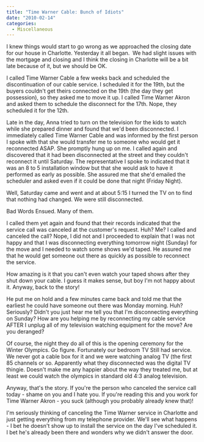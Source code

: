 ```yaml
---
title: "Time Warner Cable: Bunch of Idiots"
date: "2010-02-14"
categories: 
  - Miscellaneous
---
```


I knew things would start to go wrong as we approached the closing date for our house in Charlotte. Yesterday it all began.  We had slight issues with the mortgage and closing and I think the closing in Charlotte will be a bit late because of it, but we should be OK.

I called Time Warner Cable a few weeks back and scheduled the discontinuation of our cable service. I scheduled it for the 19th, but the buyers couldn't get theirs connected on the 19th (the day they get possession), so they asked me to move it up. I called Time Warner Akron and asked them to schedule the disconnect for the 17th. Nope, they scheduled it for the 12th.

Late in the day, Anna tried to turn on the television for the kids to watch while she prepared dinner and found that we'd been disconnected. I immediately called Time Warner Cable and was informed by the first person I spoke with that she would transfer me to someone who would get it reconnected ASAP. She promptly hung up on me. I called again and discovered that it had been disconnected at the street and they couldn't reconnect it until Saturday. The representative I spoke to indicated that it was an 8 to 5 installation window but that she would ask to have it performed as early as possible. She assured me that she'd emailed the scheduler and asked even if it could be done that night (Friday Night).

Well, Saturday came and went and at about 5:15 I turned the TV on to find that nothing had changed. We were still disconnected.

Bad Words Ensued. Many of them.

I called them yet again and found that their records indicated that the service call was canceled at the customer's request. Huh? Me? I called and canceled the call? Nope, I did not and I proceeded to explain that I was not happy and that I was disconnecting everything tomorrow night (Sunday) for the move and I needed to watch some shows we'd taped. He assured me that he would get someone out there as quickly as possible to reconnect the service.

How amazing is it that you can't even watch your taped shows after they shut down your cable. I guess it makes sense, but boy I'm not happy about it. Anyway, back to the story!

He put me on hold and a few minutes came back and told me that the earliest he could have someone out there was Monday morning. Huh? Seriously? Didn't you just hear me tell you that I'm disconnecting everything on Sunday? How are you helping me by reconnecting my cable service AFTER I unplug all of my television watching equipment for the move? Are you deranged?

Of course, the night they do all of this is the opening ceremony for the Winter Olympics. Go figure. Fortunately our bedroom TV Still had service. We never got a cable box for it and we were watching analog TV (the first 85 channels or so. Apparently what they disconnected was the digital TV thingie. Doesn't make me any happier about the way they treated me, but at least we could watch the olympics in standard old 4:3 analog television.

Anyway, that's the story. If you're the person who canceled the service call today - shame on you and I hate you. If you're reading this and you work for Time Warner Akron - you suck (although you probably already knew that)!

I'm seriously thinking of canceling the Time Warner service in Charlotte and just getting everything from my telephone provider. We'll see what happens - I bet he doesn't show up to install the service on the day I've scheduled it. I bet he's already been there and wonders why we didn't answer the door.
